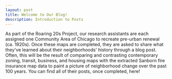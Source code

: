 ```yaml
---
layout: post
title: Welcome to Our Blog!
description: Introduction to Posts
---
```


As part of the Roaring 20s Project, our research assistants are each assigned one Community Area of Chicago to recreate pre-urban renewal (ca. 1920s).  Once these maps are completed, they are asked to share what they've learned about their neighborhoods' history through a blog post.  Often, this will be the result of comparing and contrasting contemporary zoning, transit, business, and housing maps with the extracted Sanborn fire insurance map data to paint a picture of neighborhood change over the past 100 years.  You can find all of their posts, once completed, here!
